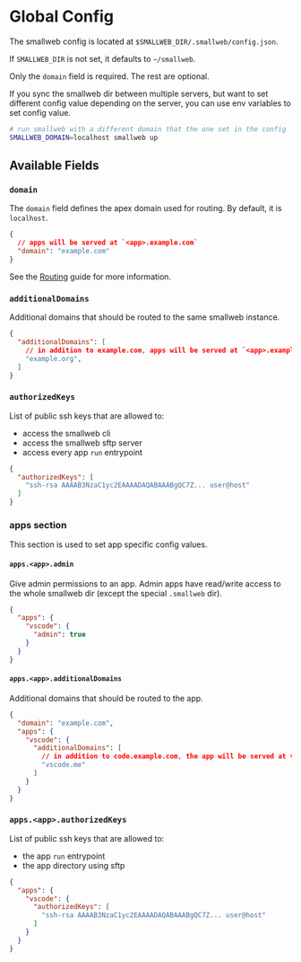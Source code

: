 # Global Config

The smallweb config is located at `$SMALLWEB_DIR/.smallweb/config.json`.

If `SMALLWEB_DIR` is not set, it defaults to `~/smallweb`.

Only the `domain` field is required. The rest are optional.

If you sync the smallweb dir between multiple servers, but want to set different config value depending on the server, you can use env variables to set config value.

```sh
# run smallweb with a different domain that the one set in the config
SMALLWEB_DOMAIN=localhost smallweb up
```

## Available Fields

### `domain`

The `domain` field defines the apex domain used for routing. By default, it is `localhost`.

```json
{
  // apps will be served at `<app>.example.com`
  "domain": "example.com"
}
```

See the [Routing](../guides/routing.md) guide for more information.

### `additionalDomains`

Additional domains that should be routed to the same smallweb instance.

```json
{
  "additionalDomains": [
    // in addition to example.com, apps will be served at `<app>.example.org`
    "example.org",
  ]
}
```

### `authorizedKeys`

List of public ssh keys that are allowed to:

- access the smallweb cli
- access the smallweb sftp server
- access every app `run` entrypoint

```json
{
  "authorizedKeys": [
    "ssh-rsa AAAAB3NzaC1yc2EAAAADAQABAAABgQC7Z... user@host"
  ]
}
```

### apps section

This section is used to set app specific config values.

#### `apps.<app>.admin`

Give admin permissions to an app. Admin apps have read/write access to the whole smallweb dir (except the special `.smallweb` dir).

```json
{
  "apps": {
    "vscode": {
      "admin": true
    }
  }
}
```

#### `apps.<app>.additionalDomains`

Additional domains that should be routed to the app.

```json
{
  "domain": "example.com",
  "apps": {
    "vscode": {
      "additionalDomains": [
        // in addition to code.example.com, the app will be served at vscode.me
        "vscode.me"
      ]
    }
  }
}
```

### `apps.<app>.authorizedKeys`

List of public ssh keys that are allowed to:

- the app `run` entrypoint
- the app directory using sftp

```json
{
  "apps": {
    "vscode": {
      "authorizedKeys": [
        "ssh-rsa AAAAB3NzaC1yc2EAAAADAQABAAABgQC7Z... user@host"
      ]
    }
  }
}
```
